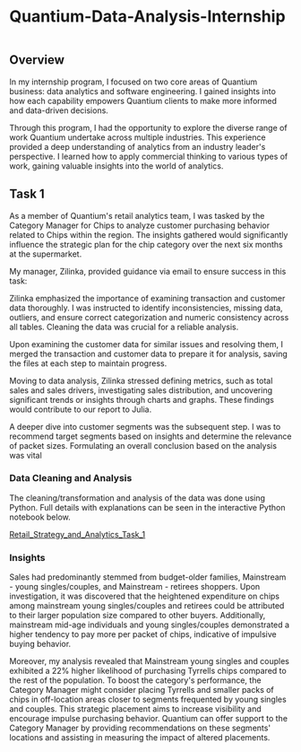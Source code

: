 # Quantium-Data-Analysis-Internship

![]()

## Overview

In my internship program, I focused on two core areas of Quantium business: data analytics and software engineering. I gained insights into how each capability empowers Quantium clients to make more informed and data-driven decisions.

Through this program, I had the opportunity to explore the diverse range of work Quantium undertake across multiple industries. This experience provided a deep understanding of analytics from an industry leader's perspective. I learned how to apply commercial thinking to various types of work, gaining valuable insights into the world of analytics.

## Task 1

As a member of Quantium's retail analytics team, I was tasked by the Category Manager for Chips to analyze customer purchasing behavior related to Chips within the region. The insights gathered would significantly influence the strategic plan for the chip category over the next six months at the supermarket.

My manager, Zilinka, provided guidance via email to ensure success in this task:

Zilinka emphasized the importance of examining transaction and customer data thoroughly. I was instructed to identify inconsistencies, missing data, outliers, and ensure correct categorization and numeric consistency across all tables. Cleaning the data was crucial for a reliable analysis.

Upon examining the customer data for similar issues and resolving them, I merged the transaction and customer data to prepare it for analysis, saving the files at each step to maintain progress.

Moving to data analysis, Zilinka stressed defining metrics, such as total sales and sales drivers, investigating sales distribution, and uncovering significant trends or insights through charts and graphs. These findings would contribute to our report to Julia.

A deeper dive into customer segments was the subsequent step. I was to recommend target segments based on insights and determine the relevance of packet sizes. Formulating an overall conclusion based on the analysis was vital

### Data Cleaning and Analysis

The cleaning/transformation and analysis of the data was done using Python. Full details with explanations can be seen in the interactive Python notebook below.

[Retail_Strategy_and_Analytics_Task_1](https://github.com/Henryzeze/Quantium-Data-Analysis-Internship/blob/main/Retail_Strategy_and_Analytics_Task_1%20(3).ipynb)

### Insights

Sales had predominantly stemmed from budget-older families, Mainstream - young singles/couples, and Mainstream - retirees shoppers. Upon investigation, it was discovered that the heightened expenditure on chips among mainstream young singles/couples and retirees could be attributed to their larger population size compared to other buyers. Additionally, mainstream mid-age individuals and young singles/couples demonstrated a higher tendency to pay more per packet of chips, indicative of impulsive buying behavior.

Moreover, my analysis revealed that Mainstream young singles and couples exhibited a 22% higher likelihood of purchasing Tyrrells chips compared to the rest of the population. To boost the category's performance, the Category Manager might consider placing Tyrrells and smaller packs of chips in off-location areas closer to segments frequented by young singles and couples. This strategic placement aims to increase visibility and encourage impulse purchasing behavior. Quantium can offer support to the Category Manager by providing recommendations on these segments' locations and assisting in measuring the impact of altered placements.
